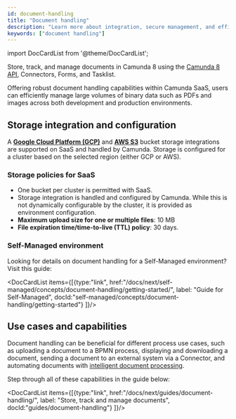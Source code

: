 ```yaml
---
id: document-handling
title: "Document handling"
description: "Learn more about integration, secure management, and efficient storage and retrieval of documents across development and production environments in a SaaS environment."
keywords: ["document handling"]
---
```


import DocCardList from '@theme/DocCardList';

Store, track, and manage documents in Camunda 8 using the [Camunda 8 API](/apis-tools/camunda-api-rest/specifications/create-documents.api.mdx), Connectors, Forms, and Tasklist.

Offering robust document handling capabilities within Camunda SaaS, users can efficiently manage large volumes of binary data such as PDFs and images across both development and production environments.

## Storage integration and configuration

A [**Google Cloud Platform (GCP)**](https://cloud.google.com/storage) and [**AWS S3**](https://aws.amazon.com/s3/) bucket storage integrations are supported on SaaS and handled by Camunda.
Storage is configured for a cluster based on the selected region (either GCP or AWS).

### Storage policies for SaaS

- One bucket per cluster is permitted with SaaS.
- Storage integration is handled and configured by Camunda. While this is not dynamically configurable by the cluster, it is provided as environment configuration.
- **Maximum upload size for one or multiple files**: 10 MB
- **File expiration time/time-to-live (TTL) policy**: 30 days.

### Self-Managed environment

Looking for details on document handling for a Self-Managed environment? Visit this guide:

<DocCardList items={[{type:"link", href:"/docs/next/self-managed/concepts/document-handling/getting-started/", label: "Guide for Self-Managed", docId:"self-managed/concepts/document-handling/getting-started"}
]}/>

## Use cases and capabilities

Document handling can be beneficial for different process use cases, such as uploading a document to a BPMN process, displaying and downloading a document, sending a document to an external system via a Connector, and automating documents with [intelligent document processing](/components/modeler/web-modeler/idp/idp-example.md).

Step through all of these capabilities in the guide below:

<DocCardList items={[{type:"link", href:"/docs/next/guides/document-handling/", label: "Store, track and manage documents", docId:"guides/document-handling"}
]}/>
